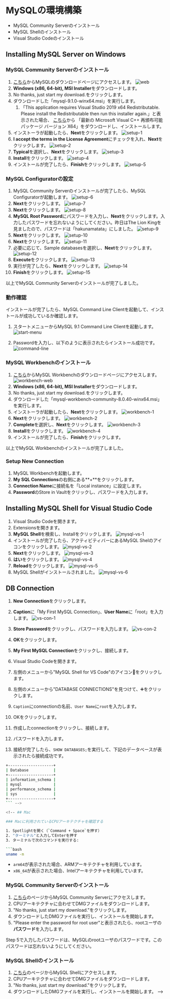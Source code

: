 # MySQLの環境構築

- MySQL Community Serverのインストール
- MySQL Shellのインストール
- Visual Studio Codeのインストール

## Installing MySQL Server on Windows

### MySQL Community Serverのインストール

1. [こちら](https://dev.mysql.com/downloads/mysql/)からMySQLのダウンロードページにアクセスします。
![web](./images/mysql-install/web.png)
2. **Windows (x86, 64-bit), MSI Installer**をダウンロードします。
3. No thanks, just start my download.をクリックします。
4. ダウンロードした「mysql-9.1.0-winx64.msi」を実行します。
   1. 「This application requires Visual Studio 2019 x64 Redistributable. 
   Please install the Redistributable then run this installer again.」と表示された場合、
   [こちら](https://learn.microsoft.com/ja-jp/cpp/windows/latest-supported-vc-redist?view=msvc-170)から
   「最新の Microsoft Visual C++ 再頒布可能パッケージ バージョン X64」をダウンロードし、インストールします。
5. インストーラが起動したら、**Next**をクリックします。
![setup-1](./images/mysql-install/setup-1.png)
6. **I accept the terms in the License Agreement**にチェックを入れ、**Next**をクリックします。
![setup-2](./images/mysql-install/setup-2.png)
7. **Typical**を選択し、**Next**をクリックします。
![setup-3](./images/mysql-install/setup-3.png)
8. **Install**をクリックします。
![setup-4](./images/mysql-install/setup-4.png)
9. インストールが完了したら、**Finish**をクリックします。
![setup-5](./images/mysql-install/setup-5.png)

### MySQL Configuratorの設定

1. MySQL Community Serverのインストールが完了したら、MySQL Configuratorが起動します。
![setup-6](./images/mysql-install/setup-6.png)
2. **Next**をクリックします。
![setup-7](./images/mysql-install/setup-7.png)
3. **Next**をクリックします。
![setup-8](./images/mysql-install/setup-8.png)
4. **MySQL Root Password**にパスワードを入力し、**Next**をクリックします。入力したパスワードを忘れないようにしてください。昨日はThe Lion Kingを見ましたので、パスワードは「hakunamatata」にしました。
![setup-9](./images/mysql-install/setup-9.png)
5. **Next**をクリックします。
![setup-10](./images/mysql-install/setup-10.png)
6. **Next**をクリックします。
![setup-11](./images/mysql-install/setup-11.png)
7. 必要に応じて、Sample databasesを選択し、**Next**をクリックします。
![setup-12](./images/mysql-install/setup-12.png)
8. **Execute**をクリックします。
![setup-13](./images/mysql-install/setup-13.png)
9. 実行が完了したら、**Next**をクリックします。
![setup-14](./images/mysql-install/setup-14.png)
10. **Finish**をクリックします。
![setup-15](./images/mysql-install/setup-15.png)

以上でMySQL Community Serverのインストールが完了しました。

### 動作確認

インストールが完了したら、MySQL Command Line Clientを起動して、インストールが成功しているか確認します。

1. スタートメニューからMySQL 9.1 Command Line Clientを起動します。
![start-menu](./images/mysql-install/start-menu.png)

2. Passwordを入力し、以下のように表示されたらインストール成功です。
![command-line](./images/mysql-install/command-line.png)

### MySQL Workbenchのインストール

1. [こちら](https://dev.mysql.com/downloads/workbench/)からMySQL Workbenchのダウンロードページにアクセスします。
![workbench-web](./images/mysql-install/workbench-web.png)
2. **Windows (x86, 64-bit), MSI Installer**をダウンロードします。
3. No thanks, just start my download.をクリックします。
4. ダウンロードした「mysql-workbench-community-8.0.40-winx64.msi」を実行します。
5. インストーラが起動したら、**Next**をクリックします。
![workbench-1](./images/mysql-install/workbench-1.png)
6. **Next**をクリックします。
![workbench-2](./images/mysql-install/workbench-2.png)
7. **Complete**を選択し、**Next**をクリックします。
![workbench-3](./images/mysql-install/workbench-3.png)
8. **Install**をクリックします。
![workbench-4](./images/mysql-install/workbench-4.png)
9. インストールが完了したら、**Finish**をクリックします。

以上でMySQL Workbenchのインストールが完了しました。

### Setup New Connection

1. MySQL Workbenchを起動します。
2. **My SQL Connections**の右側にある**+**をクリックします。
3. **Connection Name**に接続名を「Local instance」に設定します。
4. **Password**のStore in Vaultをクリックし、パスワードを入力します。

## Installing MySQL Shell for Visual Studio Code

1. Visual Studio Codeを開きます。
2. Extensionsを開きます。
3. **MySQL Shell**を検索し、Installをクリックします。
![mysql-vs-1](./images/mysql-install/mysql-vs-1.png)
4. インストールが完了したら、アクティビティバーにあるMySQL Shelのアイコンをクリックします。
![mysql-vs-2](./images/mysql-install/mysql-vs-2.png)
5. **Next**をクリックします。
![mysql-vs-3](./images/mysql-install/mysql-vs-3.png)
6. **はい**をクリックします。
![mysql-vs-4](./images/mysql-install/mysql-vs-4.png)
7. **Reload**をクリックします。
![mysql-vs-5](./images/mysql-install/mysql-vs-5.png)
8. MySQL Shellがインストールされました。
![mysql-vs-6](./images/mysql-install/mysql-vs-6.png)

## DB Connection

1. **New Connection**をクリックします。
2. **Caption**に「My First MySQL Connection」、**User Name**に「root」を入力します。
![vs-con-1](./images/mysql-install/vs-con-1.png)
3. **Store Password**をクリックし、パスワードを入力します。
![vs-con-2](./images/mysql-install/vs-con-2.png)
4. **OK**をクリックします。
5. **My First MySQL Connection**をクリックし、接続します。




1. Visual Studio Codeを開きます。
2. 左側のメニューから"MySQL Shell for VS Code"のアイコン🐬をクリックします。
3. 左側のメニューから"DATABASE CONNECTIONS"を見つけて、➕をクリックします。
4. `Caption`にconnectionの名前、`User Name`に`root`を入力します。
5. OKをクリックします。
6. 作成したconnectionをクリックし、接続します。
7. パスワードを入力します。
8. 接続が完了したら、`SHOW DATABASES;`を実行して、下記のデータベースが表示されたら接続成功です。
    
```bash
+--------------------+
| Database           |
+--------------------+
| information_schema |
| mysql              |
| performance_schema |
| sys                |
+--------------------+
``` -->

<!-- ## Mac

### Macに利用されているCPUアーキテクチャを確認する

1. Spotlightを開く（`Command + Space`を押す）
2. "ターミナル"と入力してEnterを押す
3. ターミナルで次のコマンドを実行する:

```bash
uname -m
```

- `arm64`が表示された場合、ARMアーキテクチャを利用しています。
- `x86_64`が表示された場合、Intelアーキテクチャを利用しています。

### MySQL Community Serverのインストール

1. [こちら](https://dev.mysql.com/downloads/)のページからMySQL Community Serverにアクセスします。
2. CPUアーキテクチャに合わせてDMGファイルをダウンロードします。
3. "No thanks, just start my download."をクリックします。
4. ダウンロードしたDMGファイルを実行し、インストールを開始します。
5. "Please enter the password for root user"と表示されたら、rootユーザの**パスワード**を入力します。

Step 5で入力したパスワードは、MySQLのrootユーザのパスワードです。このパスワードは忘れないようにしてください。

### MySQL Shellのインストール

1. [こちら](https://dev.mysql.com/downloads/)のページからMySQL Shellにアクセスします。
2. CPUアーキテクチャに合わせてDMGファイルをダウンロードします。
3. "No thanks, just start my download."をクリックします。
4. ダウンロードしたDMGファイルを実行し、インストールを開始します。 -->

<!-- 
### MySQL Community Serverのインストール

### MySQL Shellのインストール

## Visual Studio Codeのインストール

1. [こちら](https://code.visualstudio.com/)のページからVisual Studio Codeにアクセスします。
2. "Download for Mac"または"Download for Windows"をクリックします。
3. ダウンロードしたファイルを実行し、インストールを開始します。

## MySQL Shell for VS Codeのインストール

1. Visual Studio Codeを開きます。
2. Extensionsを開きます。
   - Mac: `Command + Shift + X`
   - Windows: `Ctrl + Shift + X`
3. "MySQL Shell for VS Code"を検索し、インストールします。
4. インストールが完了したら、"Next"をクリックし、インストールの認証を行います。
5. "Reload VS Code Window"をクリックし、Visual Studio Codeを再起動します。


